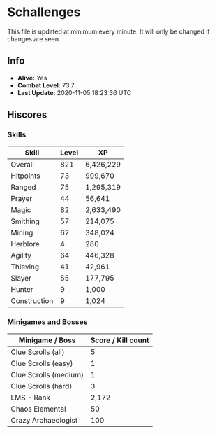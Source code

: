 # Schallenges

This file is updated at minimum every minute. It will only be changed if changes are seen.

## Info

 - **Alive:** Yes
 - **Combat Level:** 73.7
 - **Last Update:** 2020-11-05 18:23:36 UTC

## Hiscores

### Skills

| Skill | Level | XP |
|--|--|--|
| Overall | 821 | 6,426,229 |
| Hitpoints | 73 | 999,670 |
| Ranged | 75 | 1,295,319 |
| Prayer | 44 | 56,641 |
| Magic | 82 | 2,633,490 |
| Smithing | 57 | 214,075 |
| Mining | 62 | 348,024 |
| Herblore | 4 | 280 |
| Agility | 64 | 446,328 |
| Thieving | 41 | 42,961 |
| Slayer | 55 | 177,795 |
| Hunter | 9 | 1,000 |
| Construction | 9 | 1,024 |

### Minigames and Bosses

| Minigame / Boss | Score / Kill count |
|--|--|
| Clue Scrolls (all) | 5 |
| Clue Scrolls (easy) | 1 |
| Clue Scrolls (medium) | 1 |
| Clue Scrolls (hard) | 3 |
| LMS - Rank | 2,172 |
| Chaos Elemental | 50 |
| Crazy Archaeologist | 100 |
